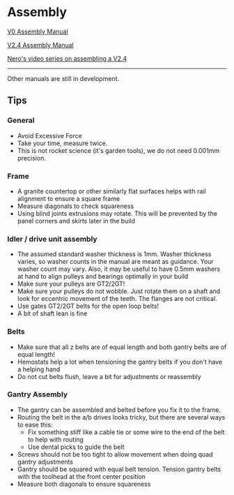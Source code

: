 # Assembly

[V0 Assembly Manual](./V0_Assembly_Manual.pdf)

[V2.4 Assembly Manual](./V2.4_Assembly_Manual.pdf)

[Nero's video series on assembling a V2.4](https://www.youtube.com/playlist?list=PL7zrGeKp_8CR7oSREn46GCAteJdN9XGzW)

---

Other manuals are still in development.

## Tips

### General

* Avoid Excessive Force
* Take your time, measure twice.
* This is not rocket science (it's garden tools), we do not need 0.001mm precision.

### Frame


* A granite countertop or other similarly flat surfaces helps with rail alignment to ensure a square frame
* Measure diagonals to check squareness
* Using blind joints extrusions may rotate. This will be prevented by the panel corners and skirts later in the build

### Idler / drive unit assembly

* The assumed standard washer thickness is 1mm. Washer thickness varies, so washer counts in the manual are meant as guidance. Your washer count may vary. Also, it may be useful to have 0.5mm washers at hand to align pulleys and bearings optimally in your build
* Make sure your pulleys are GT2/2GT!
* Make sure your pulleys do not wobble. Just rotate them on a shaft and look for eccentric movement of the teeth. The flanges are not critical.
* Use gates GT2/2GT belts for the open loop belts!
* A bit of shaft lean is fine

### Belts

* Make sure that all z belts are of equal length and both gantry belts are of equal length!
* Hemostats help a lot when tensioning the gantry belts if you don't have a helping hand
* Do not cut belts flush, leave a bit for adjustments or reassembly

### Gantry Assembly

* The gantry can be assembled and belted before you fix it to the frame.
* Routing the belt in the a/b drives looks tricky, but there are several ways to ease this:
	* Fix something stiff like a cable tie or some wire to the end of the belt to help with routing
	* Use dental picks to guide the belt
* Screws should not be too tight to allow movement when doing quad gantry adjustments
* Gantry should be squared with equal belt tension. Tension gantry belts with the toolhead at the front center position
* Measure both diagonals to ensure squareness
 
